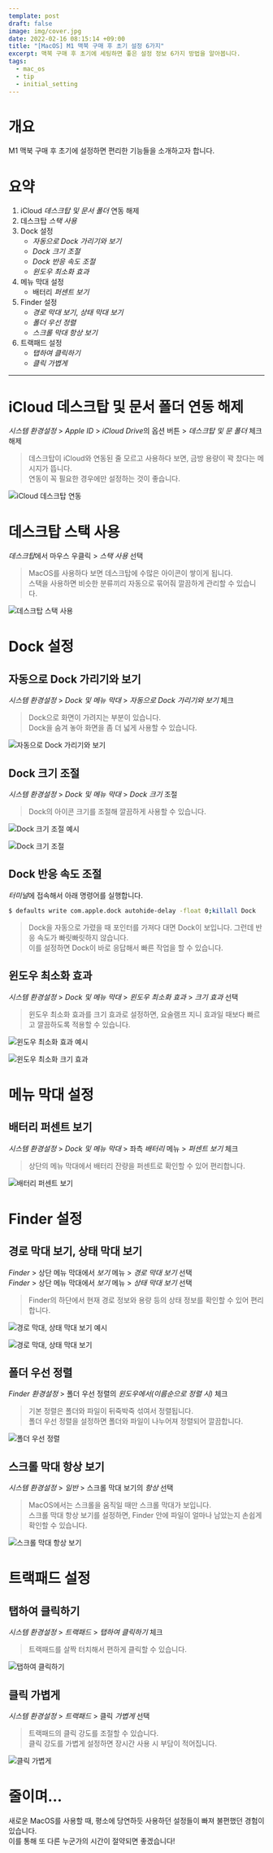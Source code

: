 ```yaml
---
template: post
draft: false
image: img/cover.jpg
date: 2022-02-16 08:15:14 +09:00
title: "[MacOS] M1 맥북 구매 후 초기 설정 6가지"
excerpt: 맥북 구매 후 초기에 세팅하면 좋은 설정 정보 6가지 방법을 알아봅니다.
tags:
  - mac_os
  - tip
  - initial_setting
---
```


# 개요
M1 맥북 구매 후 초기에 설정하면 편리한 기능들을 소개하고자 합니다.

# 요약
1. iCloud *데스크탑 및 문서 폴더* 연동 해제
2. 데스크탑 *스택 사용*
3. Dock 설정
   - *자동으로 Dock 가리기와 보기*
   - *Dock 크기 조절*
   - *Dock 반응 속도 조절*
   - *윈도우 최소화 효과*
4. 메뉴 막대 설정
   - 배터리 *퍼센트 보기*
5. Finder 설정
   - *경로 막대 보기*, *상태 막대 보기*
   - *폴더 우선 정렬*
   - *스크롤 막대 항상 보기*
6. 트랙패드 설정
   - *탭하여 클릭하기*
   - *클릭 가볍게*

---

# iCloud 데스크탑 및 문서 폴더 연동 해제
*시스템 환경설정* > *Apple ID* > *iCloud Drive*의 옵션 버튼 > *데스크탑 및 문 폴더* 체크 해제

> 데스크탑이 iCloud와 연동된 줄 모르고 사용하다 보면, 금방 용량이 꽉 찼다는 메시지가 뜹니다.  
> 연동이 꼭 필요한 경우에만 설정하는 것이 좋습니다.

![iCloud 데스크탑 연동](img/icloud-desktop.png)

# 데스크탑 스택 사용
*데스크탑*에서 마우스 우클릭 > *스택 사용* 선택

> MacOS를 사용하다 보면 데스크탑에 수많은 아이콘이 쌓이게 됩니다.  
> 스택을 사용하면 비슷한 분류끼리 자동으로 묶어줘 깔끔하게 관리할 수 있습니다.

![데스크탑 스택 사용](img/desktop-stack.png)

# Dock 설정

## 자동으로 Dock 가리기와 보기
*시스템 환경설정* > *Dock 및 메뉴 막대* > *자동으로 Dock 가리기와 보기* 체크

> Dock으로 화면이 가려지는 부분이 있습니다.  
> Dock을 숨겨 놓아 화면을 좀 더 넓게 사용할 수 있습니다.

![자동으로 Dock 가리기와 보기](img/dock-hide.png)

## Dock 크기 조절
*시스템 환경설정* > *Dock 및 메뉴 막대* > *Dock 크기* 조절

> Dock의 아이콘 크기를 조절해 깔끔하게 사용할 수 있습니다.

![Dock 크기 조절 예시](img/dock-sizing.gif)

![Dock 크기 조절](img/dock-size.png)

## Dock 반응 속도 조절
*터미널*에 접속해서 아래 명령어를 실행합니다.

```bash
$ defaults write com.apple.dock autohide-delay -float 0;killall Dock
```

> Dock을 자동으로 가렸을 때 포인터를 가져다 대면 Dock이 보입니다.
> 그런데 반응 속도가 빠릿빠릿하지 않습니다.  
> 이를 설정하면 Dock이 바로 응답해서 빠른 작업을 할 수 있습니다.

## 윈도우 최소화 효과
*시스템 환경설정* > *Dock 및 메뉴 막대* > *윈도우 최소화 효과* > *크기 효과* 선택

> 윈도우 최소화 효과를 크기 효과로 설정하면, 요술램프 지니 효과일 때보다
> 빠르고 깔끔하도록 적용할 수 있습니다.

![윈도우 최소화 효과 예시](img/window-effect.gif)

![윈도우 최소화 크기 효과](img/window-effect.png)

# 메뉴 막대 설정

## 배터리 퍼센트 보기
*시스템 환경설정* > *Dock 및 메뉴 막대* > 좌측 *배터리* 메뉴 > *퍼센트 보기* 체크

> 상단의 메뉴 막대에서 배터리 잔량을 퍼센트로 확인할 수 있어 편리합니다.

![배터리 퍼센트 보기](img/menu-battery.png)

# Finder 설정

## 경로 막대 보기, 상태 막대 보기
*Finder* > 상단 메뉴 막대에서 *보기* 메뉴 > *경로 막대 보기* 선택  
*Finder* > 상단 메뉴 막대에서 *보기* 메뉴 > *상태 막대 보기* 선택

> Finder의 하단에서 현재 경로 정보와 용량 등의 상태 정보를 확인할 수 있어 편리합니다.

![경로 막대, 상태 막대 보기 예시](img/finder-status-path.gif)

![경로 막대, 상태 막대 보기](img/finder-status-path.png)

## 폴더 우선 정렬
*Finder 환경설정* > 폴더 우선 정렬의 *윈도우에서(이름순으로 정렬 시)* 체크

> 기본 정렬은 폴더와 파일이 뒤죽박죽 섞여서 정렬됩니다.  
> 폴더 우선 정렬을 설정하면 폴더와 파일이 나누어져 정렬되어 깔끔합니다.

![폴더 우선 정렬](img/finder-folder-sort.png)

## 스크롤 막대 항상 보기
*시스템 환경설정* > *일반* > 스크롤 막대 보기의 *항상* 선택

> MacOS에서는 스크롤을 움직일 때만 스크롤 막대가 보입니다.  
> 스크롤 막대 항상 보기를 설정하면, Finder 안에 파일이 얼마나 남았는지
> 손쉽게 확인할 수 있습니다.

![스크롤 막대 항상 보기](img/finder-scroll-bar.png)

# 트랙패드 설정

## 탭하여 클릭하기
*시스템 환경설정* > *트랙패드* > *탭하여 클릭하기* 체크

> 트랙패드를 살짝 터치해서 편하게 클릭할 수 있습니다.

![탭하여 클릭하기](img/trackpad-tap.png)

## 클릭 가볍게
*시스템 환경설정* > *트랙패드* > 클릭 *가볍게* 선택

> 트랙패드의 클릭 강도를 조절할 수 있습니다.  
> 클릭 강도를 가볍게 설정하면 장시간 사용 시 부담이 적어집니다.

![클릭 가볍게](img/trackpad-click.png)

# 줄이며...
새로운 MacOS를 사용할 때, 평소에 당연하듯 사용하던 설정들이 빠져 불편했던 경험이 있습니다.  
이를 통해 또 다른 누군가의 시간이 절약되면 좋겠습니다!
